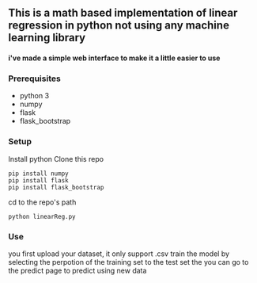 ## This is a math based implementation of linear regression in python not using any machine learning library

#### i've made a simple web interface to make it a little easier to use

### Prerequisites
- python 3
- numpy
- flask
- flask_bootstrap

### Setup
Install python 
Clone this repo
```
pip install numpy 
pip install flask
pip install flask_bootstrap
```
cd to the repo's path
```
python linearReg.py
```
### Use
you first upload your dataset, it only support .csv
train the model by selecting the perpotion of the training set to the test set
the you can go to the predict page to predict using new data